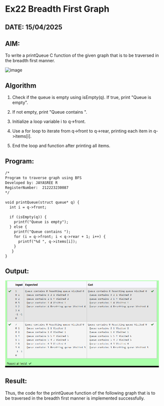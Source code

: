# Ex22 Breadth First Graph
## DATE: 15/04/2025
## AIM:
To write a printQueue C function of the given graph that is to be traversed in the breadth first manner.

![image](https://github.com/user-attachments/assets/f483f48c-6af0-4027-a993-01c108a50933)


## Algorithm
1. Check if the queue is empty using isEmpty(q). If true, print "Queue is empty".

2. If not empty, print "Queue contains ".

3. Initialize a loop variable i to q->front.

4. Use a for loop to iterate from q->front to q->rear, printing each item in q->items[i].

5. End the loop and function after printing all items.   

## Program:
```
/*
Program to traverse graph using BFS
Developed by: JAYASREE R
RegisterNumber:  212223230087
*/

void printQueue(struct queue* q) {
  int i = q->front;
 
  if (isEmpty(q)) {
    printf("Queue is empty");
  } else { 
    printf("Queue contains ");
    for (i = q->front; i < q->rear + 1; i++) {
      printf("%d ", q->items[i]);
    }
   }
}

```

## Output:

![alt text](image-1.png)

## Result:
Thus, the code for the printQueue function of the following graph that is to be traversed in the breadth first manner is implemented successfully.
